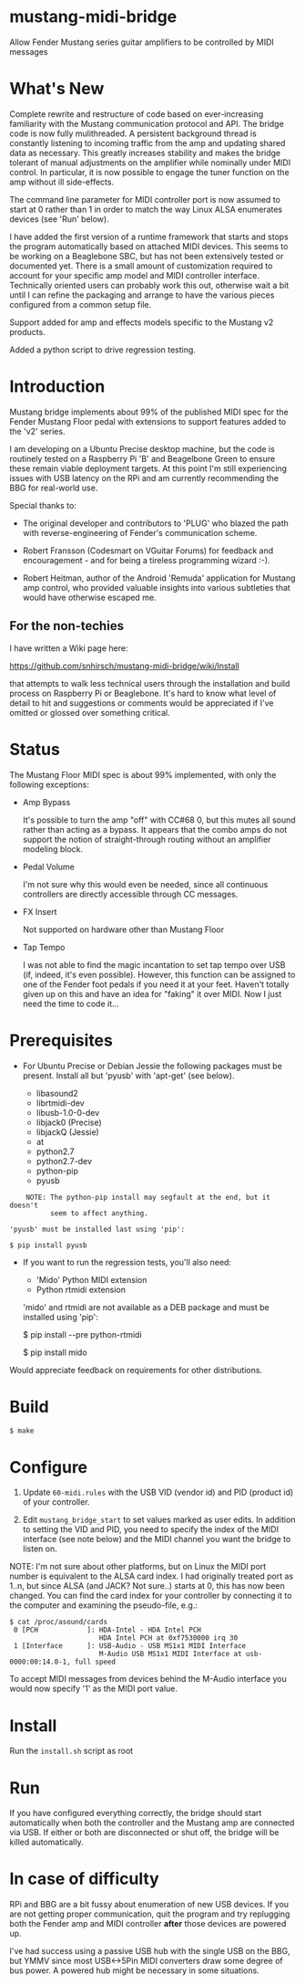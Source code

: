 # mustang-midi-bridge

Allow Fender Mustang series guitar amplifiers to be controlled by MIDI
messages

# What's New

Complete rewrite and restructure of code based on ever-increasing
familiarity with the Mustang communication protocol and API.  The
bridge code is now fully mulithreaded.  A persistent background thread
is constantly listening to incoming traffic from the amp and updating
shared data as necessary.  This greatly increases stability and makes
the bridge tolerant of manual adjustments on the amplifier while
nominally under MIDI control.  In particular, it is now possible to
engage the tuner function on the amp without ill side-effects.

The command line parameter for MIDI controller port is now assumed to
start at 0 rather than 1 in order to match the way Linux ALSA
enumerates devices (see 'Run' below).

I have added the first version of a runtime framework that starts and
stops the program automatically based on attached MIDI devices. This
seems to be working on a Beaglebone SBC, but has not been extensively
tested or documented yet. There is a small amount of customization
required to account for your specific amp model and MIDI controller
interface. Technically oriented users can probably work this out,
otherwise wait a bit until I can refine the packaging and arrange to
have the various pieces configured from a common setup file.

Support added for amp and effects models specific to the Mustang v2
products.

Added a python script to drive regression testing.

# Introduction

Mustang bridge implements about 99% of the published MIDI spec for the
Fender Mustang Floor pedal with extensions to support features added
to the 'v2' series.

I am developing on a Ubuntu Precise desktop machine, but the code is
routinely tested on a Raspberry Pi 'B' and Beagelbone Green to ensure
these remain viable deployment targets.  At this point I'm still
experiencing issues with USB latency on the RPi and am currently
recommending the BBG for real-world use.

Special thanks to:

  + The original developer and contributors to 'PLUG' who blazed the
  path with reverse-engineering of Fender's communication scheme.

  + Robert Fransson (Codesmart on VGuitar Forums) for feedback and
  encouragement - and for being a tireless programming wizard :-).

  + Robert Heitman, author of the Android 'Remuda' application for
  Mustang amp control, who provided valuable insights into various
  subtleties that would have otherwise escaped me.

## For the non-techies

I have written a Wiki page here:

https://github.com/snhirsch/mustang-midi-bridge/wiki/Install

that attempts to walk less technical users through the installation
and build process on Raspberry Pi or Beaglebone.  It's hard to know
what level of detail to hit and suggestions or comments would be
appreciated if I've omitted or glossed over something critical.

# Status

The Mustang Floor MIDI spec is about 99% implemented, with only the
following exceptions:

  + Amp Bypass

    It's possible to turn the amp "off" with CC#68 0, but this mutes
    all sound rather than acting as a bypass.  It appears that the
    combo amps do not support the notion of straight-through routing
    without an amplifier modeling block.

  + Pedal Volume

    I'm not sure why this would even be needed, since all continuous
    controllers are directly accessible through CC messages.

  + FX Insert

    Not supported on hardware other than Mustang Floor

  + Tap Tempo

    I was not able to find the magic incantation to set tap tempo over
    USB (if, indeed, it's even possible). However, this function can
    be assigned to one of the Fender foot pedals if you need it at
    your feet.  Haven't totally given up on this and have an idea for
    "faking" it over MIDI.  Now I just need the time to code it...
  
# Prerequisites

  + For Ubuntu Precise or Debian Jessie the following packages must be
    present.  Install all but 'pyusb' with 'apt-get' (see below).

    - libasound2
    - librtmidi-dev
    - libusb-1.0-0-dev
    - libjack0 (Precise) 
    - libjackQ (Jessie)
    - at
    - python2.7
    - python2.7-dev
    - python-pip
    - pyusb
```
    NOTE: The python-pip install may segfault at the end, but it doesn't
          seem to affect anything.
```
    'pyusb' must be installed last using 'pip':

    $ pip install pyusb

  + If you want to run the regression tests, you'll also need:

    - 'Mido' Python MIDI extension
    - Python rtmidi extension

    'mido' and rtmidi are not available as a DEB package and must be
    installed using 'pip':

    $ pip install --pre python-rtmidi

    $ pip install mido

Would appreciate feedback on requirements for other distributions.

# Build
```
$ make
```

# Configure

  1. Update ```60-midi.rules``` with the USB VID (vendor id) and PID
(product id) of your controller.

  2. Edit ```mustang_bridge_start``` to set values marked as user
edits.  In addition to setting the VID and PID, you need to specify
the index of the MIDI interface (see note below) and the MIDI channel
you want the bridge to listen on.

NOTE: I'm not sure about other platforms, but on Linux the MIDI
port number is equivalent to the ALSA card index.  I had originally
treated port as 1..n, but since ALSA (and JACK? Not sure..) starts at
0, this has now been changed.  You can find the card index for your
controller by connecting it to the computer and examining the
pseudo-file, e.g.:

```
$ cat /proc/asound/cards
 0 [PCH            ]: HDA-Intel - HDA Intel PCH
                      HDA Intel PCH at 0xf7530000 irq 30
 1 [Interface      ]: USB-Audio - USB MS1x1 MIDI Interface
                      M-Audio USB MS1x1 MIDI Interface at usb-0000:00:14.0-1, full speed
```

To accept MIDI messages from devices behind the M-Audio interface you
would now specify '1' as the MIDI port value.

# Install

Run the ```install.sh``` script as root

# Run

If you have configured everything correctly, the bridge should start
automatically when both the controller and the Mustang amp are
connected via USB.  If either or both are disconnected or shut off,
the bridge will be killed automatically.

# In case of difficulty

RPi and BBG are a bit fussy about enumeration of new USB devices. If
you are not getting proper communication, quit the program and try
replugging both the Fender amp and MIDI controller **after** those
devices are powered up.

I've had success using a passive USB hub with the single USB on the
BBG, but YMMV since most USB<->5Pin MIDI converters draw some degree
of bus power.  A powered hub might be necessary in some situations.
